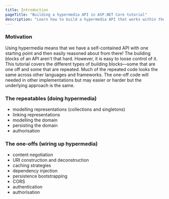 ```yaml
---
title: Introduction
pageTitle: "Building a hypermedia API in ASP.NET Core tutorial"
description: "Learn how to build a hypermedia API that works within the constraints of REST"
---
```


### Motivation

Using hypermedia means that we have a self-contained API with one starting point and then easily reasoned about from there! The building blocks of an API aren't that hard. However, it is easy to loose control of it. This tutorial covers the different types of building blocks—some that are one off and some that are repeated. Much of the repeated code looks the same across other languages and frameworks. The one-off code will needed in other implementations but may easier or harder but the underlying approach is the same.

### The repeatables (doing hypermedia)

* modelling representations (collections and singletons)
* linking representations
* modelling the domain
* persisting the domain
* authorisation

### The one-offs (wiring up hypermedia)

* content negotiation
* URI construction and deconstruction
* caching strategies
* dependency injection
* persistence bootstrapping
* CORS
* authentication
* authorisation

